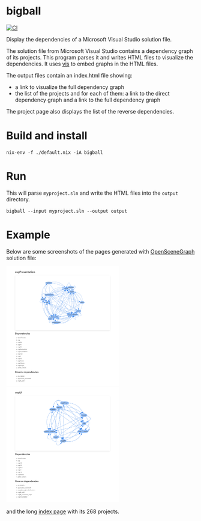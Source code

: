 # bigball

[![CI][status-png]][status]

Display the dependencies of a Microsoft Visual Studio solution file.

The solution file from Microsoft Visual Studio contains a dependency graph of
its projects. This program parses it and writes HTML files to visualize the
dependencies. It uses [vis][vis] to embed graphs in the HTML files.

The output files contain an index.html file showing:
- a link to visualize the full dependency graph
- the list of the projects and for each of them: a link to the direct dependency
  graph and a link to the full dependency graph

The project page also displays the list of the reverse dependencies.

# Build and install

```
nix-env -f ./default.nix -iA bigball
```

# Run

This will parse `myproject.sln` and write the HTML files into the `output`
directory.
```
bigball --input myproject.sln --output output
```

# Example

Below are some screenshots of the pages generated with [OpenSceneGraph][osg]
solution file:

<img src="https://raw.githubusercontent.com/jecaro/bigball/master/docs/osgPresentation.png" width="300">
<img src="https://raw.githubusercontent.com/jecaro/bigball/master/docs/osgUI.png" width="300">

and the long [index page][osgindex] with its 268 projects.


  [status]: https://github.com/jecaro/bigball/actions
  [status-png]: https://github.com/jecaro/bigball/workflows/CI/badge.svg
  [vis]: https://visjs.org/
  [osgindex]: docs/osgindex.png
  [osg]: http://www.openscenegraph.org/

